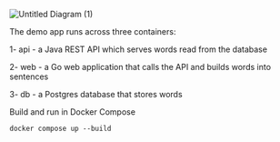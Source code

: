![Untitled Diagram (1)](https://github.com/user-attachments/assets/b2d00c5a-2771-458a-a9ac-97d5c69a48ed)

The demo app runs across three containers:

1- api - a Java REST API which serves words read from the database


2- web - a Go web application that calls the API and builds words into sentences



3- db - a Postgres database that stores words



Build and run in Docker Compose



`docker compose up --build`



